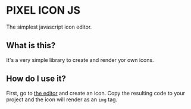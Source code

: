 # PIXEL ICON JS
The simplest javascript icon editor.

## What is this?
It's a very simple library to create and render yor own icons.

## How do I use it?
First, go to [the editor](https://samitier.github.io/pixel-icon/) and create an icon. Copy the resulting code to your project and the icon will render as an `img` tag.
